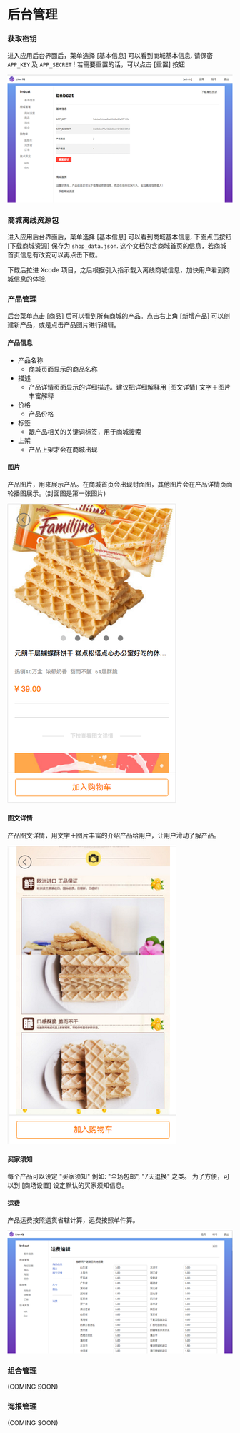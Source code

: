 # 后台管理

### 获取密钥

进入应用后台界面后，菜单选择 [基本信息] 可以看到商城基本信息. 
请保密 `APP_KEY` 及 `APP_SECRET` ! 若需要重置的话，可以点击 [重置] 按钮

![Screenshot](img/dashboard/shop_info.png)

### 商城离线资源包

进入应用后台界面后，菜单选择 [基本信息] 可以看到商城基本信息. 
下面点击按钮 [下载商城资源] 保存为 `shop_data.json`. 这个文档包含商城首页的信息，若商城首页信息有改变可以再点击下载。

下载后拉进 Xcode 项目，之后根据引入指示载入离线商城信息，加快用户看到商城信息的体验. 


### 产品管理

后台菜单点击 [商品] 后可以看到所有商城的产品。点击右上角 [新增产品] 可以创建新产品，或是点击产品图片进行编辑。

#### 产品信息

- 产品名称
    + 商城页面显示的商品名称
- 描述
    + 产品详情页面显示的详细描述。建议把详细解释用 [图文详情] 文字＋图片丰富解释
- 价格
    + 产品价格
- 标签
    + 跟产品相关的关键词标签，用于商城搜索
- 上架
    + 产品上架才会在商城出现

#### 图片

产品图片，用来展示产品。在商城首页会出现封面图，其他图片会在产品详情页面轮播图展示。(封面图是第一张图片)

![Screenshot](img/shop/item_detail.png)

#### 图文详情

产品图文详情，用文字＋图片丰富的介绍产品给用户，让用户滑动了解产品。

![Screenshot](img/shop/item_detail_photo.png)

#### 买家须知

每个产品可以设定 "买家须知" 例如: "全场包邮", "7天退换" 之类。 为了方便，可以到 [商场设置] 设定默认的买家须知信息。

#### 运费

产品运费按照送货省辖计算，运费按照单件算。

![Screenshot](img/dashboard/item_shipping.png)

### 组合管理

(COMING SOON)

### 海报管理

(COMING SOON)